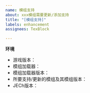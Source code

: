 ```yaml
---
name: 模组支持
about: xxx模组需要更新/添加支持
title: "[模组支持]"
labels: enhancement
assignees: TexBlock

---
```


<!---
请注意：本 issue 只接收下列类型的请求：xxx 模组需要更新/添加支持
对于其他的 bug，版本更新，崩溃或者提问，请另开 issue

如果任何一个模组的兼容性失效了，或者你希望兼容其他模组，欢迎留言。
不需要担心模组过于小众，对于绝大部分模组，新增兼容性都是轻而易举的。
兼容内容不限于物品列表搜索，手册（Botania），界面（集成动力）等各类场景均可支持。
--->

**环境**
- 游戏版本：
- 模组加载器：
- 模组加载器版本：
- 所要支持/更新的模组及其模组版本：
- JECh版本：
